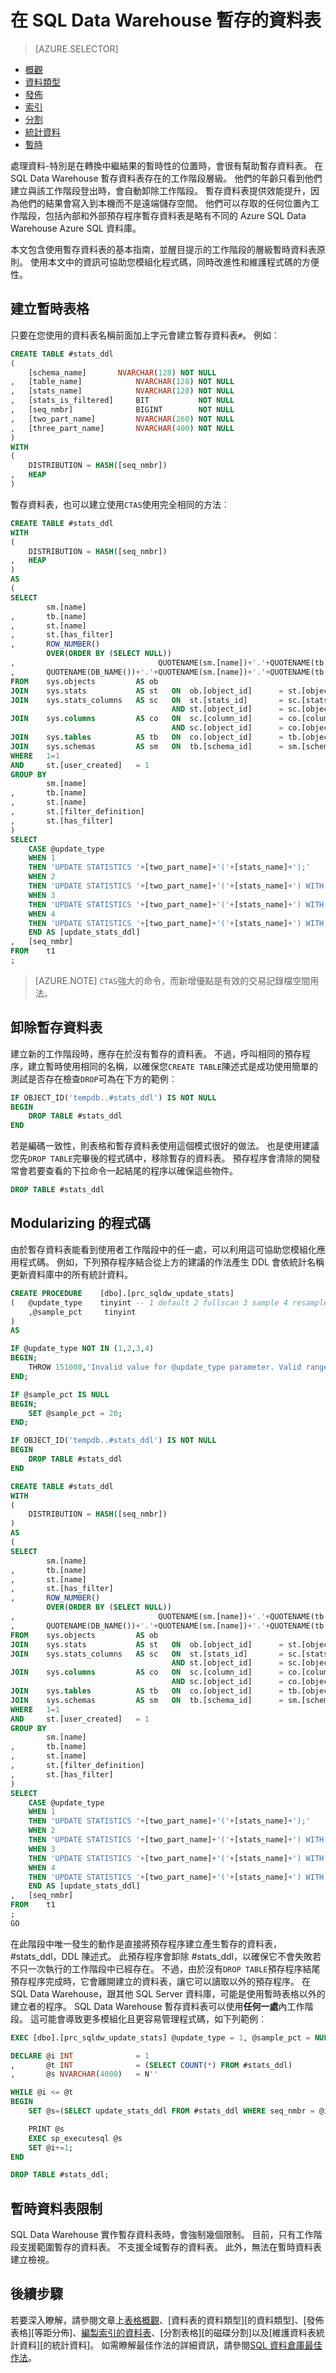 <properties
   pageTitle="在 SQL 資料倉庫暫存資料表 |Microsoft Azure"
   description="開始使用中 Azure SQL Data Warehouse 暫存的資料表。"
   services="sql-data-warehouse"
   documentationCenter="NA"
   authors="jrowlandjones"
   manager="barbkess"
   editor=""/>

<tags
   ms.service="sql-data-warehouse"
   ms.devlang="NA"
   ms.topic="article"
   ms.tgt_pltfrm="NA"
   ms.workload="data-services"
   ms.date="06/29/2016"
   ms.author="jrj;barbkess;sonyama"/>

# <a name="temporary-tables-in-sql-data-warehouse"></a>在 SQL Data Warehouse 暫存的資料表

> [AZURE.SELECTOR]
- [概觀][]
- [資料類型][]
- [發佈][]
- [索引][]
- [分割][]
- [統計資料][]
- [暫時][]

處理資料-特別是在轉換中繼結果的暫時性的位置時，會很有幫助暫存資料表。 在 SQL Data Warehouse 暫存資料表存在的工作階段層級。  他們的年齡只看到他們建立與該工作階段登出時，會自動卸除工作階段。  暫存資料表提供效能提升，因為他們的結果會寫入到本機而不是遠端儲存空間。  他們可以存取的任何位置內工作階段，包括內部和外部預存程序暫存資料表是略有不同的 Azure SQL Data Warehouse Azure SQL 資料庫。

本文包含使用暫存資料表的基本指南，並醒目提示的工作階段的層級暫時資料表原則。 使用本文中的資訊可協助您模組化程式碼，同時改進性和維護程式碼的方便性。

## <a name="create-a-temporary-table"></a>建立暫時表格

只要在您使用的資料表名稱前面加上字元會建立暫存資料表`#`。  例如︰

```sql
CREATE TABLE #stats_ddl
(
    [schema_name]       NVARCHAR(128) NOT NULL
,   [table_name]            NVARCHAR(128) NOT NULL
,   [stats_name]            NVARCHAR(128) NOT NULL
,   [stats_is_filtered]     BIT           NOT NULL
,   [seq_nmbr]              BIGINT        NOT NULL
,   [two_part_name]         NVARCHAR(260) NOT NULL
,   [three_part_name]       NVARCHAR(400) NOT NULL
)
WITH
(
    DISTRIBUTION = HASH([seq_nmbr])
,   HEAP
)
```

暫存資料表，也可以建立使用`CTAS`使用完全相同的方法︰

```sql
CREATE TABLE #stats_ddl
WITH
(
    DISTRIBUTION = HASH([seq_nmbr])
,   HEAP
)
AS
(
SELECT
        sm.[name]                                                               AS [schema_name]
,       tb.[name]                                                               AS [table_name]
,       st.[name]                                                               AS [stats_name]
,       st.[has_filter]                                                         AS [stats_is_filtered]
,       ROW_NUMBER()
        OVER(ORDER BY (SELECT NULL))                                            AS [seq_nmbr]
,                                QUOTENAME(sm.[name])+'.'+QUOTENAME(tb.[name])  AS [two_part_name]
,       QUOTENAME(DB_NAME())+'.'+QUOTENAME(sm.[name])+'.'+QUOTENAME(tb.[name])  AS [three_part_name]
FROM    sys.objects         AS ob
JOIN    sys.stats           AS st   ON  ob.[object_id]      = st.[object_id]
JOIN    sys.stats_columns   AS sc   ON  st.[stats_id]       = sc.[stats_id]
                                    AND st.[object_id]      = sc.[object_id]
JOIN    sys.columns         AS co   ON  sc.[column_id]      = co.[column_id]
                                    AND sc.[object_id]      = co.[object_id]
JOIN    sys.tables          AS tb   ON  co.[object_id]      = tb.[object_id]
JOIN    sys.schemas         AS sm   ON  tb.[schema_id]      = sm.[schema_id]
WHERE   1=1
AND     st.[user_created]   = 1
GROUP BY
        sm.[name]
,       tb.[name]
,       st.[name]
,       st.[filter_definition]
,       st.[has_filter]
)
SELECT
    CASE @update_type
    WHEN 1
    THEN 'UPDATE STATISTICS '+[two_part_name]+'('+[stats_name]+');'
    WHEN 2
    THEN 'UPDATE STATISTICS '+[two_part_name]+'('+[stats_name]+') WITH FULLSCAN;'
    WHEN 3
    THEN 'UPDATE STATISTICS '+[two_part_name]+'('+[stats_name]+') WITH SAMPLE '+CAST(@sample_pct AS VARCHAR(20))+' PERCENT;'
    WHEN 4
    THEN 'UPDATE STATISTICS '+[two_part_name]+'('+[stats_name]+') WITH RESAMPLE;'
    END AS [update_stats_ddl]
,   [seq_nmbr]
FROM    t1
;
``` 

>[AZURE.NOTE] `CTAS`強大的命令，而新增優點是有效的交易記錄檔空間用法。 


## <a name="dropping-temporary-tables"></a>卸除暫存資料表

建立新的工作階段時，應存在於沒有暫存的資料表。  不過，呼叫相同的預存程序，建立暫時使用相同的名稱，以確保您`CREATE TABLE`陳述式是成功使用簡單的測試是否存在檢查`DROP`可為在下方的範例︰

```sql
IF OBJECT_ID('tempdb..#stats_ddl') IS NOT NULL
BEGIN
    DROP TABLE #stats_ddl
END
```

若是編碼一致性，則表格和暫存資料表使用這個模式很好的做法。  也是使用建議您先`DROP TABLE`完畢後的程式碼中，移除暫存的資料表。  預存程序會清除的開發常會若要查看的下拉命令一起結尾的程序以確保這些物件。

```sql
DROP TABLE #stats_ddl
```

## <a name="modularizing-code"></a>Modularizing 的程式碼

由於暫存資料表能看到使用者工作階段中的任一處，可以利用這可協助您模組化應用程式碼。  例如，下列預存程序結合從上方的建議的作法產生 DDL 會依統計名稱更新資料庫中的所有統計資料。

```sql
CREATE PROCEDURE    [dbo].[prc_sqldw_update_stats]
(   @update_type    tinyint -- 1 default 2 fullscan 3 sample 4 resample
    ,@sample_pct     tinyint
)
AS

IF @update_type NOT IN (1,2,3,4)
BEGIN;
    THROW 151000,'Invalid value for @update_type parameter. Valid range 1 (default), 2 (fullscan), 3 (sample) or 4 (resample).',1;
END;

IF @sample_pct IS NULL
BEGIN;
    SET @sample_pct = 20;
END;

IF OBJECT_ID('tempdb..#stats_ddl') IS NOT NULL
BEGIN
    DROP TABLE #stats_ddl
END

CREATE TABLE #stats_ddl
WITH
(
    DISTRIBUTION = HASH([seq_nmbr])
)
AS
(
SELECT
        sm.[name]                                                               AS [schema_name]
,       tb.[name]                                                               AS [table_name]
,       st.[name]                                                               AS [stats_name]
,       st.[has_filter]                                                         AS [stats_is_filtered]
,       ROW_NUMBER()
        OVER(ORDER BY (SELECT NULL))                                            AS [seq_nmbr]
,                                QUOTENAME(sm.[name])+'.'+QUOTENAME(tb.[name])  AS [two_part_name]
,       QUOTENAME(DB_NAME())+'.'+QUOTENAME(sm.[name])+'.'+QUOTENAME(tb.[name])  AS [three_part_name]
FROM    sys.objects         AS ob
JOIN    sys.stats           AS st   ON  ob.[object_id]      = st.[object_id]
JOIN    sys.stats_columns   AS sc   ON  st.[stats_id]       = sc.[stats_id]
                                    AND st.[object_id]      = sc.[object_id]
JOIN    sys.columns         AS co   ON  sc.[column_id]      = co.[column_id]
                                    AND sc.[object_id]      = co.[object_id]
JOIN    sys.tables          AS tb   ON  co.[object_id]      = tb.[object_id]
JOIN    sys.schemas         AS sm   ON  tb.[schema_id]      = sm.[schema_id]
WHERE   1=1
AND     st.[user_created]   = 1
GROUP BY
        sm.[name]
,       tb.[name]
,       st.[name]
,       st.[filter_definition]
,       st.[has_filter]
)
SELECT
    CASE @update_type
    WHEN 1
    THEN 'UPDATE STATISTICS '+[two_part_name]+'('+[stats_name]+');'
    WHEN 2
    THEN 'UPDATE STATISTICS '+[two_part_name]+'('+[stats_name]+') WITH FULLSCAN;'
    WHEN 3
    THEN 'UPDATE STATISTICS '+[two_part_name]+'('+[stats_name]+') WITH SAMPLE '+CAST(@sample_pct AS VARCHAR(20))+' PERCENT;'
    WHEN 4
    THEN 'UPDATE STATISTICS '+[two_part_name]+'('+[stats_name]+') WITH RESAMPLE;'
    END AS [update_stats_ddl]
,   [seq_nmbr]
FROM    t1
;
GO
```

在此階段中唯一發生的動作是直接將預存程序建立產生暫存的資料表，#stats_ddl，DDL 陳述式。  此預存程序會卸除 #stats_ddl，以確保它不會失敗若不只一次執行的工作階段中已經存在。  不過，由於沒有`DROP TABLE`預存程序結尾預存程序完成時，它會離開建立的資料表，讓它可以讀取以外的預存程序。  在 SQL Data Warehouse，跟其他 SQL Server 資料庫，可能是使用暫時表格以外的建立者的程序。  SQL Data Warehouse 暫存資料表可以使用**任何一處**內工作階段。 這可能會導致更多模組化且更容易管理程式碼，如下列範例︰

```sql
EXEC [dbo].[prc_sqldw_update_stats] @update_type = 1, @sample_pct = NULL;

DECLARE @i INT              = 1
,       @t INT              = (SELECT COUNT(*) FROM #stats_ddl)
,       @s NVARCHAR(4000)   = N''

WHILE @i <= @t
BEGIN
    SET @s=(SELECT update_stats_ddl FROM #stats_ddl WHERE seq_nmbr = @i);

    PRINT @s
    EXEC sp_executesql @s
    SET @i+=1;
END

DROP TABLE #stats_ddl;
```

## <a name="temporary-table-limitations"></a>暫時資料表限制

SQL Data Warehouse 實作暫存資料表時，會強制幾個限制。  目前，只有工作階段支援範圍暫存的資料表。  不支援全域暫存的資料表。  此外，無法在暫時資料表建立檢視。

## <a name="next-steps"></a>後續步驟

若要深入瞭解，請參閱文章上[表格概觀][概觀]、[資料表的資料類型][的資料類型]、[發佈表格][等距分佈]、[編製索引的資料表][索引]、[分割表格][的磁碟分割]以及[維護資料表統計資料][的統計資料]。  如需瞭解最佳作法的詳細資訊，請參閱[SQL 資料倉庫最佳作法][]。

<!--Image references-->

<!--Article references-->
[概觀]: ./sql-data-warehouse-tables-overview.md
[資料類型]: ./sql-data-warehouse-tables-data-types.md
[發佈]: ./sql-data-warehouse-tables-distribute.md
[索引]: ./sql-data-warehouse-tables-index.md
[分割]: ./sql-data-warehouse-tables-partition.md
[統計資料]: ./sql-data-warehouse-tables-statistics.md
[暫時]: ./sql-data-warehouse-tables-temporary.md
[SQL 資料倉庫最佳作法]: ./sql-data-warehouse-best-practices.md

<!--MSDN references-->

<!--Other Web references-->
